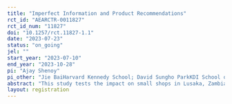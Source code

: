 ```yaml
---
title: "Imperfect Information and Product Recommendations"
rct_id: "AEARCTR-0011827"
rct_id_num: "11827"
doi: "10.1257/rct.11827-1.1"
date: "2023-07-23"
status: "on_going"
jel: ""
start_year: "2023-07-10"
end_year: "2023-10-28"
pi: "Ajay Shenoy"
pi_other: "Jie BaiHarvard Kennedy School; David Sungho ParkKDI School of Public Policy and Management"
abstract: "This study tests the impact on small shops in Lusaka, Zambia of recommending and subsidizing the adoption of new products. "
layout: registration
---
```


